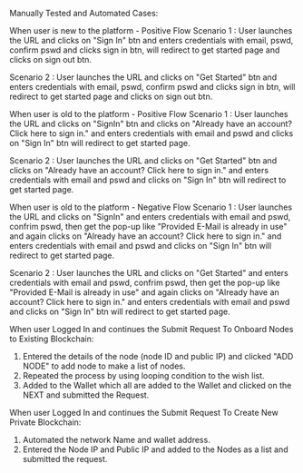 Manually Tested and Automated Cases:

When user is new to the platform - Positive Flow
Scenario 1 : User launches the URL and clicks on "Sign In" btn and enters credentials with email, pswd, confirm pswd 
             and clicks sign in btn, will redirect to get started page and clicks on sign out btn.

Scenario 2 : User launches the URL and clicks on "Get Started" btn and enters credentials with email, pswd, confirm pswd 
             and clicks sign in btn, will redirect to get started page and clicks on sign out btn.

When user is old to the platform - Positive Flow
Scenario 1 : User launches the URL and clicks on "SignIn" btn and clicks on "Already have an account? Click here to sign in." 
             and enters credentials with email and pswd and clicks on "Sign In" btn will redirect to get started page.

Scenario 2 : User launches the URL and clicks on "Get Started" btn and clicks on "Already have an account? Click here to sign in." 
             and enters credentials with email and pswd and clicks on "Sign In" btn will redirect to get started page.

When user is old to the platform - Negative Flow
Scenario 1 : User launches the URL and clicks on "SignIn" and enters credentials with email and pswd, confrim pswd, 
             then get the pop-up like "Provided E-Mail is already in use" and again clicks on "Already have an account? Click here to sign in." 
             and enters credentials with email and pswd and clicks on "Sign In" btn will redirect to get started page.

Scenario 2 : User launches the URL and clicks on "Get Started" and enters credentials with email and pswd, confrim pswd, 
             then get the pop-up like "Provided E-Mail is already in use" and again clicks on "Already have an account? Click here to sign in." 
             and enters credentials with email and pswd and clicks on "Sign In" btn will redirect to get started page.

When user Logged In and continues the Submit Request To Onboard Nodes to Existing Blockchain:
1. Entered the details of the node (node ID and public IP) and clicked "ADD NODE" to add node to make a list of nodes.
2. Repeated the process by using looping condition to the wish list.
3. Added to the Wallet which all are added to the Wallet and clicked on the NEXT and submitted the Request.

When user Logged In and continues the Submit Request To Create New Private Blockchain:
1. Automated the network Name and wallet address.
2. Entered the Node IP and Public IP and added to the Nodes as a list and submitted the request.

